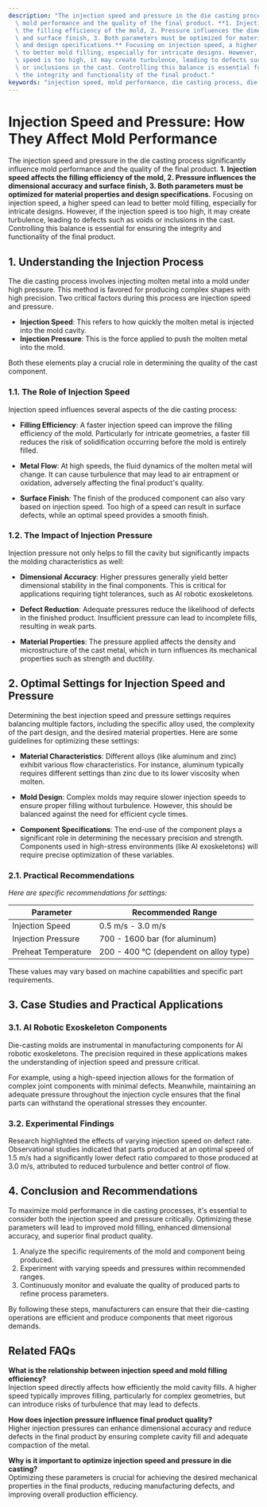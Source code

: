 ```yaml
---
description: "The injection speed and pressure in the die casting process significantly influence\
  \ mold performance and the quality of the final product. **1. Injection speed affects\
  \ the filling efficiency of the mold, 2. Pressure influences the dimensional accuracy\
  \ and surface finish, 3. Both parameters must be optimized for material properties\
  \ and design specifications.** Focusing on injection speed, a higher speed can lead\
  \ to better mold filling, especially for intricate designs. However, if the injection\
  \ speed is too high, it may create turbulence, leading to defects such as voids\
  \ or inclusions in the cast. Controlling this balance is essential for ensuring\
  \ the integrity and functionality of the final product."
keywords: "injection speed, mold performance, die casting process, die-cast aluminum"
---
```

# Injection Speed and Pressure: How They Affect Mold Performance

The injection speed and pressure in the die casting process significantly influence mold performance and the quality of the final product. **1. Injection speed affects the filling efficiency of the mold, 2. Pressure influences the dimensional accuracy and surface finish, 3. Both parameters must be optimized for material properties and design specifications.** Focusing on injection speed, a higher speed can lead to better mold filling, especially for intricate designs. However, if the injection speed is too high, it may create turbulence, leading to defects such as voids or inclusions in the cast. Controlling this balance is essential for ensuring the integrity and functionality of the final product.

## **1. Understanding the Injection Process**

The die casting process involves injecting molten metal into a mold under high pressure. This method is favored for producing complex shapes with high precision. Two critical factors during this process are injection speed and pressure. 

- **Injection Speed**: This refers to how quickly the molten metal is injected into the mold cavity. 
- **Injection Pressure**: This is the force applied to push the molten metal into the mold. 

Both these elements play a crucial role in determining the quality of the cast component.

### **1.1. The Role of Injection Speed**

Injection speed influences several aspects of the die casting process:

- **Filling Efficiency**: A faster injection speed can improve the filling efficiency of the mold. Particularly for intricate geometries, a faster fill reduces the risk of solidification occurring before the mold is entirely filled.
  
- **Metal Flow**: At high speeds, the fluid dynamics of the molten metal will change. It can cause turbulence that may lead to air entrapment or oxidation, adversely affecting the final product's quality.

- **Surface Finish**: The finish of the produced component can also vary based on injection speed. Too high of a speed can result in surface defects, while an optimal speed provides a smooth finish.

### **1.2. The Impact of Injection Pressure**

Injection pressure not only helps to fill the cavity but significantly impacts the molding characteristics as well:

- **Dimensional Accuracy**: Higher pressures generally yield better dimensional stability in the final components. This is critical for applications requiring tight tolerances, such as AI robotic exoskeletons.

- **Defect Reduction**: Adequate pressures reduce the likelihood of defects in the finished product. Insufficient pressure can lead to incomplete fills, resulting in weak parts.

- **Material Properties**: The pressure applied affects the density and microstructure of the cast metal, which in turn influences its mechanical properties such as strength and ductility.

## **2. Optimal Settings for Injection Speed and Pressure**

Determining the best injection speed and pressure settings requires balancing multiple factors, including the specific alloy used, the complexity of the part design, and the desired material properties. Here are some guidelines for optimizing these settings:

- **Material Characteristics**: Different alloys (like aluminum and zinc) exhibit various flow characteristics. For instance, aluminum typically requires different settings than zinc due to its lower viscosity when molten.

- **Mold Design**: Complex molds may require slower injection speeds to ensure proper filling without turbulence. However, this should be balanced against the need for efficient cycle times.

- **Component Specifications**: The end-use of the component plays a significant role in determining the necessary precision and strength. Components used in high-stress environments (like AI exoskeletons) will require precise optimization of these variables.

### **2.1. Practical Recommendations**

*Here are specific recommendations for settings:*

| Parameter            | Recommended Range                          |
|---------------------|--------------------------------------------|
| Injection Speed      | 0.5 m/s - 3.0 m/s                         |
| Injection Pressure    | 700 - 1600 bar (for aluminum)             |
| Preheat Temperature   | 200 - 400 °C (dependent on alloy type)   |

These values may vary based on machine capabilities and specific part requirements.

## **3. Case Studies and Practical Applications**

### **3.1. AI Robotic Exoskeleton Components**

Die-casting molds are instrumental in manufacturing components for AI robotic exoskeletons. The precision required in these applications makes the understanding of injection speed and pressure critical. 

For example, using a high-speed injection allows for the formation of complex joint components with minimal defects. Meanwhile, maintaining an adequate pressure throughout the injection cycle ensures that the final parts can withstand the operational stresses they encounter.

### **3.2. Experimental Findings**

Research highlighted the effects of varying injection speed on defect rate. Observational studies indicated that parts produced at an optimal speed of 1.5 m/s had a significantly lower defect ratio compared to those produced at 3.0 m/s, attributed to reduced turbulence and better control of flow. 

## **4. Conclusion and Recommendations**

To maximize mold performance in die casting processes, it's essential to consider both the injection speed and pressure critically. Optimizing these parameters will lead to improved mold filling, enhanced dimensional accuracy, and superior final product quality. 

1. Analyze the specific requirements of the mold and component being produced. 
2. Experiment with varying speeds and pressures within recommended ranges. 
3. Continuously monitor and evaluate the quality of produced parts to refine process parameters.

By following these steps, manufacturers can ensure that their die-casting operations are efficient and produce components that meet rigorous demands.

## Related FAQs

**What is the relationship between injection speed and mold filling efficiency?**  
Injection speed directly affects how efficiently the mold cavity fills. A higher speed typically improves filling, particularly for complex geometries, but can introduce risks of turbulence that may lead to defects.

**How does injection pressure influence final product quality?**  
Higher injection pressures can enhance dimensional accuracy and reduce defects in the final product by ensuring complete cavity fill and adequate compaction of the metal.

**Why is it important to optimize injection speed and pressure in die casting?**  
Optimizing these parameters is crucial for achieving the desired mechanical properties in the final products, reducing manufacturing defects, and improving overall production efficiency.
